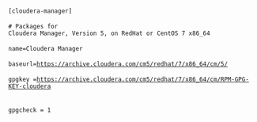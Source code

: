 <br><code>[cloudera-manager]</code></br>
<br><code># Packages for Cloudera Manager, Version 5, on RedHat or CentOS 7 x86_64           	  </code></br>
<br><code>name=Cloudera Manager</code></br>
<br><code>baseurl=https://archive.cloudera.com/cm5/redhat/7/x86_64/cm/5/</code></br>
<br><code>gpgkey =https://archive.cloudera.com/cm5/redhat/7/x86_64/cm/RPM-GPG-KEY-cloudera    </code></br>
<br><code>gpgcheck = 1</code></br>